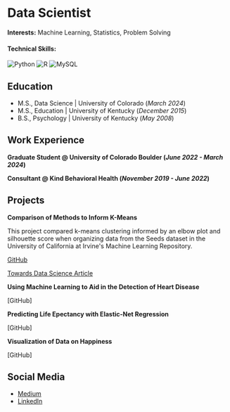 # Data Scientist 

**Interests:** Machine Learning, Statistics, Problem Solving

#### Technical Skills:
![Python](https://img.shields.io/badge/python-3670A0?style=for-the-badge&logo=python&logoColor=ffdd54)
![R](https://img.shields.io/badge/r-%23276DC3.svg?style=for-the-badge&logo=r&logoColor=white)
![MySQL](https://img.shields.io/badge/mysql-4479A1.svg?style=for-the-badge&logo=mysql&logoColor=white)

## Education
- M.S., Data Science | University of Colorado (_March 2024_)
- M.S., Education | University of Kentucky (_December 2015_)
- B.S., Psychology | University of Kentucky (_May 2008_)

## Work Experience 
**Graduate Student @ University of Colorado Boulder (_June 2022 - March 2024_)**

**Consultant @ Kind Behavioral Health (_November 2019 - June 2022_)**

## Projects
**Comparison of Methods to Inform K-Means**

This project compared k-means clustering informed by an elbow plot and silhouette score when organizing data from the Seeds dataset in the University of California at Irvine's Machine Learning Repository.

[GitHub](https://github.com/CJTAYL/kmeans_comparison)

[Towards Data Science Article](https://medium.com/towards-data-science/comparison-of-methods-to-inform-k-means-clustering-a830cdc8db50)

**Using Machine Learning to Aid in the Detection of Heart Disease**

[GitHub]

**Predicting Life Epectancy with Elastic-Net Regression**

[GitHub]

**Visualization of Data on Happiness**

[GitHub]

## Social Media
- [Medium](https://medium.com/@cjtayl2)
- [LinkedIn](https://www.linkedin.com/in/christopher-taylor-4b476a34/)
